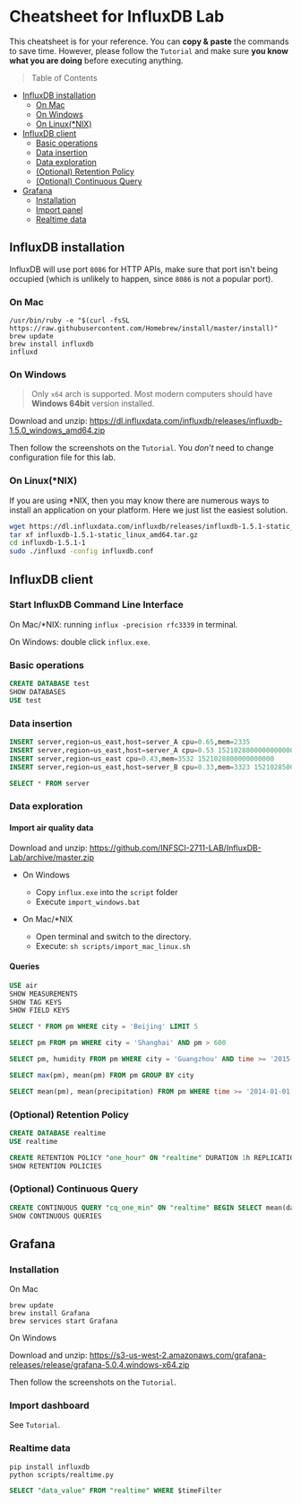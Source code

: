 
# Cheatsheet for InfluxDB Lab

This cheatsheet is for your reference. You can **copy & paste** the commands to save time. However, please follow the `Tutorial` and make sure **you know what you are doing** before executing anything.

> Table of Contents

* [InfluxDB installation](#influxdb-installation)
	* [On Mac](#on-mac)
	* [On Windows](#on-windows)
	* [On Linux(*NIX)](#on-linuxnix)
* [InfluxDB client](#influxdb-client)
	* [Basic operations](#basic-operations)
	* [Data insertion](#data-insertion)
	* [Data exploration](#data-exploration)
	* [(Optional) Retention Policy](#optional-retention-policy)
	* [(Optional) Continuous Query](#optional-continuous-query)
* [Grafana](#grafana)
	* [Installation](#installation)
	* [Import panel](#import-dashboard)
	* [Realtime data](#realtime-data)


## InfluxDB installation

InfluxDB will use port `8086` for HTTP APIs, make sure that port isn't being occupied (which is unlikely to happen, since `8086` is not a popular port).

### On Mac

```shell
/usr/bin/ruby -e "$(curl -fsSL https://raw.githubusercontent.com/Homebrew/install/master/install)"
brew update
brew install influxdb
influxd
```

### On Windows

> Only `x64` arch is supported. Most modern computers should have **Windows 64bit** version installed.

Download and unzip: <https://dl.influxdata.com/influxdb/releases/influxdb-1.5.0_windows_amd64.zip>

Then follow the screenshots on the `Tutorial`. You *don't* need to change configuration file for this lab.

### On Linux(*NIX)

If you are using *NIX, then you may know there are numerous ways to install an application on your platform. Here we just list the easiest solution.

```bash
wget https://dl.influxdata.com/influxdb/releases/influxdb-1.5.1-static_linux_amd64.tar.gz
tar xf influxdb-1.5.1-static_linux_amd64.tar.gz
cd influxdb-1.5.1-1
sudo ./influxd -config influxdb.conf
```

## InfluxDB client

### Start InfluxDB Command Line Interface

On Mac/*NIX:  running  `influx -precision rfc3339` in terminal.

On Windows: double click `influx.exe`.

### Basic operations

```sql
CREATE DATABASE test
SHOW DATABASES
USE test
```

### Data insertion

```sql
INSERT server,region=us_east,host=server_A cpu=0.65,mem=2335
INSERT server,region=us_east,host=server_A cpu=0.53 1521028800000000000
INSERT server,region=us_east cpu=0.43,mem=3532 1521028800000000000
INSERT server,region=us_east,host=server_B cpu=0.33,mem=3323 1521028500000000000

SELECT * FROM server
```

### Data exploration

#### Import air quality data

Download and unzip: <https://github.com/INFSCI-2711-LAB/InfluxDB-Lab/archive/master.zip>

- On Windows
  - Copy `influx.exe` into the `script` folder
  - Execute `import_windows.bat`

- On Mac/*NIX
  - Open terminal and switch to the directory.
  - Execute: `sh scripts/import_mac_linux.sh`

#### Queries

```sql
USE air
SHOW MEASUREMENTS
SHOW TAG KEYS
SHOW FIELD KEYS
```

```sql
SELECT * FROM pm WHERE city = 'Beijing' LIMIT 5

SELECT pm FROM pm WHERE city = 'Shanghai' AND pm > 600

SELECT pm, humidity FROM pm WHERE city = 'Guangzhou' AND time >= '2015-01-01' LIMIT 5

SELECT max(pm), mean(pm) FROM pm GROUP BY city

SELECT mean(pm), mean(precipitation) FROM pm WHERE time >= '2014-01-01' AND time < '2015-01-01' AND city='Beijing' GROUP BY time(7d)
```

### (Optional) Retention Policy

```sql
CREATE DATABASE realtime
USE realtime

CREATE RETENTION POLICY "one_hour" ON "realtime" DURATION 1h REPLICATION 1
SHOW RETENTION POLICIES
```

### (Optional) Continuous Query

```sql
CREATE CONTINUOUS QUERY "cq_one_min" ON "realtime" BEGIN SELECT mean(data_value) INTO realtime.autogen.realtime_mean FROM realtime.one_hour.realtime GROUP BY time(1m) END
SHOW CONTINUOUS QUERIES
```


## Grafana

### Installation

On Mac

```shell
brew update
brew install Grafana
brew services start Grafana
```

On Windows

Download and unzip: <https://s3-us-west-2.amazonaws.com/grafana-releases/release/grafana-5.0.4.windows-x64.zip>

Then follow the screenshots on the `Tutorial`.

### Import dashboard

See `Tutorial`.

### Realtime data

```shell
pip install influxdb
python scripts/realtime.py
```

```sql
SELECT "data_value" FROM "realtime" WHERE $timeFilter
```

